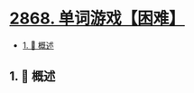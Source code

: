 # [2868. 单词游戏【困难】](https://github.com/tnotesjs/TNotes.leetcode/tree/main/notes/2868.%20%E5%8D%95%E8%AF%8D%E6%B8%B8%E6%88%8F%E3%80%90%E5%9B%B0%E9%9A%BE%E3%80%91)

<!-- region:toc -->

- [1. 📝 概述](#1--概述)

<!-- endregion:toc -->

## 1. 📝 概述
